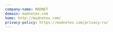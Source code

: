 ```yaml
---
company-name: MADNET
domain: madnetex.com
home: http://madnetex.com/
privacy-policy: https://madnetex.com/privacy-ru/
---
```




